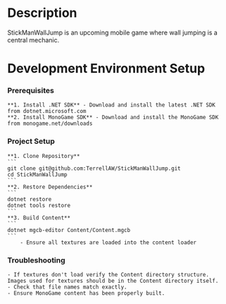 # Description
StickManWallJump is an upcoming mobile game where wall jumping is a central mechanic.

# Development Environment Setup
### Prerequisites
    **1. Install .NET SDK** - Download and install the latest .NET SDK from dotnet.microsoft.com
    **2. Install MonoGame SDK** - Download and install the MonoGame SDK from monogame.net/downloads
### Project Setup
    **1. Clone Repository**
    ```
    git clone git@github.com:TerrellAW/StickManWallJump.git
    cd StickManWallJump
    ```
    **2. Restore Dependencies**
    ```
    dotnet restore
    dotnet tools restore
    ```
    **3. Build Content**
    ```
    dotnet mgcb-editor Content/Content.mgcb
    ```
        - Ensure all textures are loaded into the content loader
### Troubleshooting
    - If textures don't load verify the Content directory structure. Images used for textures should be in the Content directory itself.
    - Check that file names match exactly.
    - Ensure MonoGame content has been properly built.